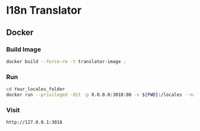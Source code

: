 # I18n Translator

## Docker

### Build Image

```bash
docker build --force-rm -t translator-image .
```

### Run

```bash
cd Your_locales_folder
docker run --privileged -dit -p 0.0.0.0:3018:80 -v ${PWD}:/locales --name translator1 translator-image
```

### Visit

`http://127.0.0.1:3018`
